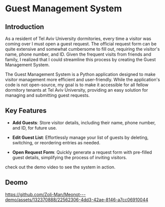 # Guest Management System

## Introduction

As a resident of Tel Aviv University dormitories, every time a visitor was coming over I must open a guest request.
The official request form can be quite extensive and somewhat cumbersome to fill out, requiring the visitor's name, phone number, and ID. 
Given the frequent visits from friends and family, I realized that I could streamline this process by creating the Guest Management System.

The Guest Management System is a Python application designed to make visitor management more efficient and user-friendly.
While the application's code is not open-source, my goal is to make it accessible for all fellow dormitory tenants at Tel Aviv University, providing an easy solution for managing and submitting guest requests.

## Key Features

- **Add Guests**: Store visitor details, including their name, phone number, and ID, for future use.

- **Edit Guest List**: Effortlessly manage your list of guests by deleting, switching, or reordering entries as needed.

- **Open Request Form**: Quickly generate a request form with pre-filled guest details, simplifying the process of inviting visitors.

check out the demo video to see the system in action.


## Deomo



https://github.com/Zoli-Man/Meonot---demo/assets/132370888/22562306-4dd3-42ae-8146-a7cc06910044


